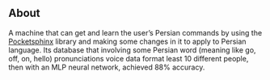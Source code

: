 ## About
A machine that can get and learn the user’s Persian commands by using the [Pocketsphinx](https://github.com/cmusphinx/pocketsphinx) library and making some changes in it to apply to Persian language. Its database that involving some Persian word (meaning like go, off, on, hello)  pronunciations voice data format least 10 different people, then with an MLP neural network, achieved 88% accuracy.
